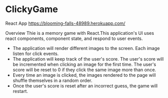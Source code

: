 # ClickyGame
React App
https://blooming-falls-48989.herokuapp.com/

Overview
Thie is a memory game with React.This application's UI uses react components, component state, and respond to user events.

- The application will render different images to the screen. Each image listen for click events.
- The application will keep track of the user's score. The user's score will be incremented when clicking an image for the first time. The user's score will be reset to 0 if they click the same image more than once.
- Every time an image is clicked, the images rendered to the page will shuffle themselves in a random order.
- Once the user's score is reset after an incorrect guess, the game will restart.



